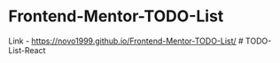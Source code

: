 ﻿# Frontend-Mentor-TODO-List

 Link - https://novo1999.github.io/Frontend-Mentor-TODO-List/
#   T O D O - L i s t - R e a c t  
 